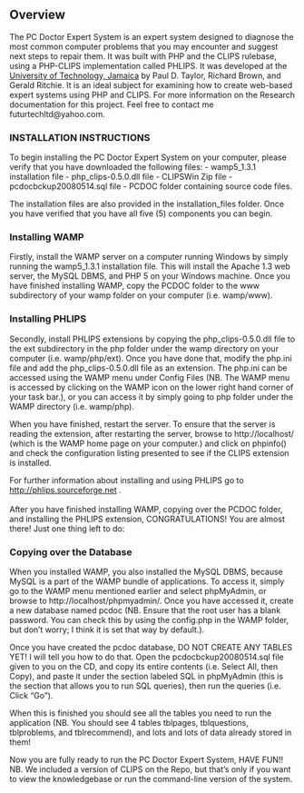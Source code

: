 <h2>Overview</h2>
The PC Doctor Expert System is an expert system designed to diagnose the most common computer problems that you may encounter and suggest next steps to repair them. It was built with PHP and the CLIPS rulebase, using a PHP-CLIPS implementation called PHLIPS. It was developed at the <a href='http://www.utech.edu.jm/' target='_blank'>University of Technology, Jamaica</a> by Paul D. Taylor, Richard Brown, and Gerald Ritchie. It is an ideal subject for examining how to create web-based expert systems using PHP and CLIPS. For more information on the Research documentation for this project. Feel free to contact me futurtechltd@yahoo.com.

<h3>INSTALLATION INSTRUCTIONS</h3>
To begin installing the PC Doctor Expert System on your computer, please verify
that you have downloaded the following files:
- wamp5_1.3.1 installation file
- php_clips-0.5.0.dll file
- CLIPSWin Zip file
- pcdocbckup20080514.sql file
- PCDOC folder containing source code files.
<p>The installation files are also provided in the installation_files folder. Once you have verified that you have all five (5) components you can begin.</p>

<h3>Installing WAMP</h3>
Firstly, install the WAMP server on a computer running Windows by simply
running the wamp5_1.3.1 installation file. This will install the Apache 1.3 web
server, the MySQL DBMS, and PHP 5 on your Windows machine.
Once you have finished installing WAMP, copy the PCDOC folder to the www
subdirectory of your wamp folder on your computer (i.e. wamp/www).

<h3>Installing PHLIPS</h3>
Secondly, install PHLIPS extensions by copying the php_clips-0.5.0.dll file to
the ext subdirectory in the php folder under the wamp directory on your
computer (i.e. wamp/php/ext). Once you have done that, modify the php.ini file and add the php_clips-0.5.0.dll file as an extension. The php.ini can be accessed using the WAMP menu under
Config Files (NB. The WAMP menu is accessed by clicking on the WAMP icon
on the lower right hand corner of your task bar.), or you can access it by simply
going to php folder under the WAMP directory (i.e. wamp/php). 

When you have finished, restart the server. To ensure that the server is reading
the extension, after restarting the server, browse to http://localhost/ (which is the
WAMP home page on your computer.) and click on phpinfo() and check the
configuration listing presented to see if the CLIPS extension is installed. 

For further information about installing and using PHLIPS go to
http://phlips.sourceforge.net .
<br/><br/>After you have finished installing WAMP, copying over the PCDOC folder, and
installing the PHLIPS extension, CONGRATULATIONS! You are almost there!
Just one thing left to do:

<h3>Copying over the Database</h3>
When you installed WAMP, you also installed the MySQL DBMS, because
MySQL is a part of the WAMP bundle of applications. To access it, simply go to
the WAMP menu mentioned earlier and select phpMyAdmin, or browse to
http://localhost/phpmyadmin/. Once you have accessed it, create a new
database named pcdoc (NB. Ensure that the root user has a blank password.
You can check this by using the config.php in the WAMP folder, but don’t worry;
I think it is set that way by default.).

Once you have created the pcdoc database, DO NOT CREATE ANY TABLES
YET! I will tell you how to do that. Open the pcdocbckup20080514.sql file given
to you on the CD, and copy its entire contents (i.e. Select All, then Copy), and
paste it under the section labeled SQL in phpMyAdmin (this is the section that
allows you to run SQL queries), then run the queries (i.e. Click “Go”).

When this is finished you should see all the tables you need to run the
application (NB. You should see 4 tables tblpages, tblquestions, tblproblems,
and tblrecommend), and lots and lots of data already stored in them!

Now you are fully ready to run the PC Doctor Expert System, HAVE FUN!!
NB. We included a version of CLIPS on the Repo, but that’s only if you want to
view the knowledgebase or run the command-line version of the system.
